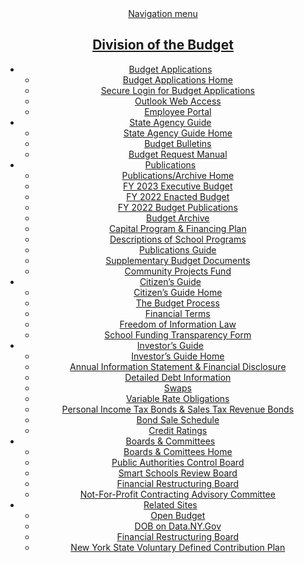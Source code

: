 <nav aria-label="Division of the Budget primary navigation">
                    <header class="nys-global-header horizontal stacked" aria-label="Division of the Budget agency header">
                        <div class="nav-toggle">
                            <a href="#" role="button" id="nys-menu-control">Navigation menu</a>
                            <!--			<a href="#" role="button" id="nys-menu-control" aria-controls="#nys-menu">Navigation menu</a>            -->
                        </div>
                        <h1>
                            <a href="/index.html"><span>Division of the Budget</span></a>
                        </h1>
                        <ul id="nys-global-nav">
                            <!--<ul id="nys-global-nav" aria-expanded="false" aria-hidden="true"> -->
                            <li>
                                <a href="#" aria-label="toggle Budget Applications links" title="Budget Applications">Budget Applications</a>
                                <ul>
                                    <li><a href="/secure/index.html" title="Budget Applications Home">Budget Applications Home</a></li>
                                    <li><a href="/ebudget-portal/" title="eBudget Applications">Secure Login for Budget Applications</a></li>
                                    <li><a href="https://portal.microsoftonline.com" title="Outlook Web Access (External Website)">Outlook Web Access</a></li>
                                    <li><a href="https://nysemail.sharepoint.com/sites/DOBOnline/SitePages/Home/Home.aspx" title="Employee Portal (Password Required)">Employee Portal</a></li>
                                </ul>
                            </li>
                            <li>
                                <a href="#" aria-label="toggle State Agency Guide links" title="State Agency Guide">State Agency Guide</a>
                                <ul>
                                    <li><a href="/guide/index.html" title="State Agency Guide Home">State Agency Guide Home</a></li>
                                    <!--	<li><a href="/guide/bprm/bulletins/bulletinindex.html" title="Budget Bulletins">Budget Bulletins</a></li> -->
                                    <li><a href="/guide/bprm/index.html" title="Budget Bulletins">Budget Bulletins</a></li>
                                    <li><a href="/guide/brm/index.html" title="Budget Request Manual">Budget Request Manual</a></li>
                                </ul>
                            </li>
                            <li>
                                <a href="#" aria-label="toggle Publications/Archive links" title="Publications/Archive">Publications</a>
                                <ul>
                                    <li><a href="/pubs/publications.html" title="Budget Publications Publications/Archive Home">Publications/Archive Home</a></li>
                                    <li><a href="/pubs/archive/fy23/ex/index.html" title="FY 2023 Executive Budget">FY 2023 Executive Budget</a></li>
                                    <li><a href="/pubs/archive/fy22/en/index.html" title="FY 2022 Enacted Budget">FY 2022 Enacted Budget</a></li>
                                    <li><a href="/pubs/archive/fy22/index.html" title="FY 2022 Budget Publications">FY 2022 Budget Publications</a></li>
                                    <li><a href="/pubs/archive/index.html" title="Archive">Budget Archive</a></li>
                                    <li><a href="/pubs/capProgFinPlan/capProgFinPlan.html" title="Capital Program &amp; Financing Plan">Capital Program &amp; Financing Plan</a></li>
                                    <li><a href="/pubs/schoolPrograms.html" title="Descriptions of School Programs">Descriptions of School Programs</a></li>
                                    <li><a href="/pubs/guide/userguide.html" title="Publications Guide">Publications Guide</a></li>
                                    <li><a href="/pubs/supporting/supporting.html" title="Supplementary Budget Documents">Supplementary Budget Documents</a></li>
                                    <li><a href="/pubs/community/lars.html" title="Community Projects Fund">Community Projects Fund</a></li>
                                </ul>
                            </li>
                            <li>
                                <a href="#" aria-label="toggle Citizen's Guide links" title="Citizen's Guide">Citizen&rsquo;s Guide</a>
                                <ul>
                                    <li><a href="/citizen/index.html" title="Citizen's Guide Home">Citizen&rsquo;s Guide Home</a></li>
                                    <li><a href="/citizen/process/process.html" title="The Budget Process">The Budget Process</a></li>
                                    <!--   <li><a href="/citizen/eBudgetOverview/overview.html" title="Executive Budget Overview">Executive Budget Overview</a></li> 
-->
                                    <li><a href="/citizen/financial/glossary-all.html" title="Financial Terms">Financial Terms</a></li>
                                    <li><a href="/citizen/FOIL/foil.html" title="FOIL">Freedom of Information Law</a></li>
                                    <!--
			<li><a href="/citizen/structure/structure.html" title="State Government Structure">State Government Structure</a></li>
            -->
                                    <li><a href="/schoolFunding/index.html">School Funding Transparency Form</a></li>
                                </ul>
                            </li>
                            <li>
                                <a href="#" aria-label="toggle Investor's Guide links" title="Investor's Guide">Investor&rsquo;s Guide</a>
                                <ul>
                                    <li><a href="/investor/index.html" title="Investor's Guide Home">Investor&rsquo;s Guide Home</a></li>
                                    <li><a href="/investor/ais/ais-fdp.html" title="Annual Information Statement &amp; Financial Disclosure">Annual Information Statement &amp; Financial Disclosure</a></li>
                                    <li><a href="/investor/bond/generalDebt.html" title="Detailed Debt Information">Detailed Debt Information</a></li>
                                    <li><a href="/investor/bond/invGuide-swaps.html" title="Swaps">Swaps</a></li>
                                    <li><a href="/investor/bond/invGuide-VR.html" title="Variable Rate Obligations">Variable Rate Obligations</a></li>
                                    <li><a href="/investor/bond/invGuide-PIT.html" title="Personal Income Tax Bonds &amp; Sales Tax Revenue Bonds">Personal Income Tax Bonds &amp; Sales Tax Revenue Bonds</a></li>
                                    <li><a href="/investor/bond/bond.html" title="Bond Sale Schedule">Bond Sale Schedule</a></li>
                                    <li><a href="/investor/creditRatings.html" title="Credit Ratings">Credit Ratings</a></li>
                                </ul>
                            </li>
                            <!--
<li>
  <a href="/agencyGuide/pacb/index.html" title="Public Authorities Control Board">Public Authorities Control Board</a></li>
-->
                            <li>
                                <a href="#" aria-label="toggle Boards &amp; Comittees links" title="Advisory, Control &amp; Oversight Boards">Boards &amp; Committees</a>
                                <ul>
                                    <li><a href="/boards/index.html" title="Boards &amp; Comittees Home Home">Boards &amp; Comittees Home</a></li>
                                    <li><a href="/boards/pacb/index.html">Public Authorities Control Board</a></li>
                                    <li><a href="/boards/ssrb/index.html">Smart Schools Review Board</a></li>
                                    <li><a href="https://frb.ny.gov/">Financial Restructuring Board</a></li>
                                    <li><a href="/boards/nfpcac/index.html">Not-For-Profit Contracting Advisory Committee</a></li>
                                </ul>
                            </li>
                            <li>
                                <a href="#" aria-label="toggle Related DOB Websites links" title="Related DOB Websites">Related Sites</a>
                                <ul>
                                    <li><a href="http://openbudget.ny.gov/" title="Open Budget (External Website)">Open Budget</a></li>
                                    <li><a href="https://data.ny.gov/browse?Dataset-Information_Agency=Budget%2C+Division+of&amp;utf8=%E2%9C%93" title="DOB on Data.NY.Gov (External Website)">DOB on Data.NY.Gov</a></li>
                                    <li><a href="https://frb.ny.gov/" title="FRB (External Website)">Financial Restructuring Board</a></li>
                                    <li><a href="https://definedcontribution.ny.gov/" title="VDC Plan (External Website)">New York State Voluntary Defined Contribution Plan</a></li>
                                </ul>
                            </li>
                        </ul>
                    </header>
                </nav>